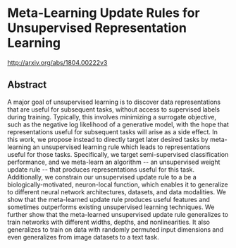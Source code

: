 # Meta-Learning Update Rules for Unsupervised Representation Learning
http://arxiv.org/abs/1804.00222v3
## Abstract
A major goal of unsupervised learning is to discover data representations that are useful for subsequent tasks, without access to supervised labels during training. Typically, this involves minimizing a surrogate objective, such as the negative log likelihood of a generative model, with the hope that representations useful for subsequent tasks will arise as a side effect. In this work, we propose instead to directly target later desired tasks by meta-learning an unsupervised learning rule which leads to representations useful for those tasks. Specifically, we target semi-supervised classification performance, and we meta-learn an algorithm -- an unsupervised weight update rule -- that produces representations useful for this task. Additionally, we constrain our unsupervised update rule to a be a biologically-motivated, neuron-local function, which enables it to generalize to different neural network architectures, datasets, and data modalities. We show that the meta-learned update rule produces useful features and sometimes outperforms existing unsupervised learning techniques. We further show that the meta-learned unsupervised update rule generalizes to train networks with different widths, depths, and nonlinearities. It also generalizes to train on data with randomly permuted input dimensions and even generalizes from image datasets to a text task.